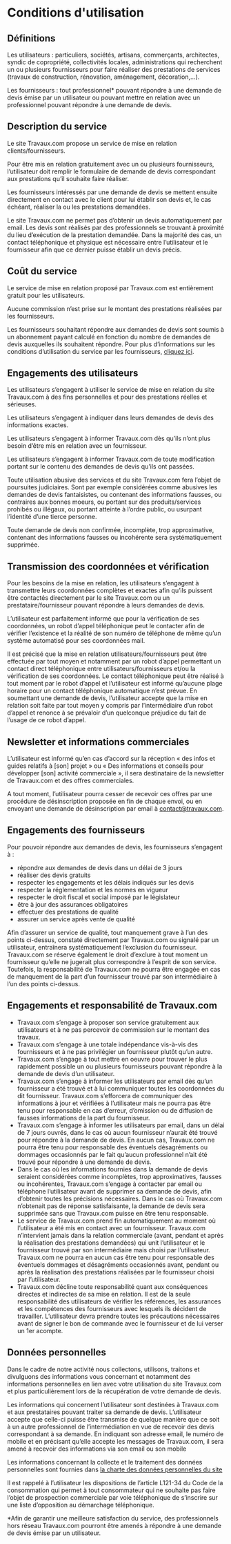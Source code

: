 Conditions d'utilisation
========================

Définitions
-----------

Les utilisateurs : particuliers, sociétés, artisans, commerçants, architectes, syndic de copropriété, collectivités locales, administrations qui recherchent un ou plusieurs fournisseurs pour faire réaliser des prestations de services (travaux de construction, rénovation, aménagement, décoration,…).

Les fournisseurs : tout professionnel\* pouvant répondre à une demande de devis émise par un utilisateur ou pouvant mettre en relation avec un professionnel pouvant répondre à une demande de devis.

Description du service
----------------------

Le site Travaux.com propose un service de mise en relation clients/fournisseurs.

Pour être mis en relation gratuitement avec un ou plusieurs fournisseurs, l’utilisateur doit remplir le formulaire de demande de devis correspondant aux prestations qu’il souhaite faire réaliser.

Les fournisseurs intéressés par une demande de devis se mettent ensuite directement en contact avec le client pour lui établir son devis et, le cas échéant, réaliser la ou les prestations demandées.

Le site Travaux.com ne permet pas d’obtenir un devis automatiquement par email. Les devis sont réalisés par des professionnels se trouvant à proximité du lieu d’exécution de la prestation demandée. Dans la majorité des cas, un contact téléphonique et physique est nécessaire entre l’utilisateur et le fournisseur afin que ce dernier puisse établir un devis précis.

Coût du service
---------------

Le service de mise en relation proposé par Travaux.com est entièrement gratuit pour les utilisateurs.

Aucune commission n’est prise sur le montant des prestations réalisées par les fournisseurs.

Les fournisseurs souhaitant répondre aux demandes de devis sont soumis à un abonnement payant calculé en fonction du nombre de demandes de devis auxquelles ils souhaitent répondre. Pour plus d’informations sur les conditions d’utilisation du service par les fournisseurs, [cliquez ici](https://static.travaux.com/common_FR/pdf/Conditions-generales-de-vente-d-utilisation.pdf).

Engagements des utilisateurs
----------------------------

Les utilisateurs s’engagent à utiliser le service de mise en relation du site Travaux.com à des fins personnelles et pour des prestations réelles et sérieuses.

Les utilisateurs s’engagent à indiquer dans leurs demandes de devis des informations exactes.

Les utilisateurs s’engagent à informer Travaux.com dès qu’ils n’ont plus besoin d’être mis en relation avec un fournisseur.

Les utilisateurs s’engagent à informer Travaux.com de toute modification portant sur le contenu des demandes de devis qu’ils ont passées.

Toute utilisation abusive des services et du site Travaux.com fera l’objet de poursuites judiciaires. Sont par exemple considérées comme abusives les demandes de devis fantaisistes, ou contenant des informations fausses, ou contraires aux bonnes moeurs, ou portant sur des produits/services prohibés ou illégaux, ou portant atteinte à l’ordre public, ou usurpant l’identité d’une tierce personne.

Toute demande de devis non confirmée, incomplète, trop approximative, contenant des informations fausses ou incohérente sera systématiquement supprimée.

Transmission des coordonnées et vérification
--------------------------------------------

Pour les besoins de la mise en relation, les utilisateurs s’engagent à transmettre leurs coordonnées complètes et exactes afin qu’ils puissent être contactés directement par le site Travaux.com ou un prestataire/fournisseur pouvant répondre à leurs demandes de devis.

L’utilisateur est parfaitement informé que pour la vérification de ses coordonnées, un robot d’appel téléphonique peut le contacter afin de vérifier l’existence et la réalité de son numéro de téléphone de même qu’un système automatisé pour ses coordonnées mail.

Il est précisé que la mise en relation utilisateurs/fournisseurs peut être effectuée par tout moyen et notamment par un robot d’appel permettant un contact direct téléphonique entre utilisateurs/fournisseurs et/ou la vérification de ses coordonnées. Le contact téléphonique peut être réalisé à tout moment par le robot d’appel et l’utilisateur est informé qu’aucune plage horaire pour un contact téléphonique automatique n’est prévue. En soumettant une demande de devis, l’utilisateur accepte que la mise en relation soit faite par tout moyen y compris par l’intermédiaire d’un robot d’appel et renonce à se prévaloir d’un quelconque préjudice du fait de l’usage de ce robot d’appel.

Newsletter et informations commerciales
---------------------------------------

L’utilisateur est informé qu’en cas d’accord sur la réception « des infos et guides relatifs à \[son\] projet » ou « Des informations et conseils pour développer \[son\] activité commerciale », il sera destinataire de la newsletter de Travaux.com et des offres commerciales.

A tout moment, l’utilisateur pourra cesser de recevoir ces offres par une procédure de désinscription proposée en fin de chaque envoi, ou en envoyant une demande de désinscription par email à [contact@travaux.com](mailto:contact@travaux.com).

Engagements des fournisseurs
----------------------------

Pour pouvoir répondre aux demandes de devis, les fournisseurs s’engagent à :

*   répondre aux demandes de devis dans un délai de 3 jours
*   réaliser des devis gratuits
*   respecter les engagements et les délais indiqués sur les devis
*   respecter la réglementation et les normes en vigueur
*   respecter le droit fiscal et social imposé par le législateur
*   être à jour des assurances obligatoires
*   effectuer des prestations de qualité
*   assurer un service après vente de qualité

Afin d’assurer un service de qualité, tout manquement grave à l’un des points ci-dessus, constaté directement par Travaux.com ou signalé par un utilisateur, entraînera systématiquement l’exclusion du fournisseur. Travaux.com se réserve également le droit d’exclure à tout moment un fournisseur qu’elle ne jugerait plus correspondre à l’esprit de son service. Toutefois, la responsabilité de Travaux.com ne pourra être engagée en cas de manquement de la part d’un fournisseur trouvé par son intermédiaire à l’un des points ci-dessus.

Engagements et responsabilité de Travaux.com
--------------------------------------------

*   Travaux.com s’engage à proposer son service gratuitement aux utilisateurs et à ne pas percevoir de commission sur le montant des travaux.
*   Travaux.com s’engage à une totale indépendance vis-à-vis des fournisseurs et à ne pas privilégier un fournisseur plutôt qu’un autre.
*   Travaux.com s’engage à tout mettre en oeuvre pour trouver le plus rapidement possible un ou plusieurs fournisseurs pouvant répondre à la demande de devis d’un utilisateur.
*   Travaux.com s’engage à informer les utilisateurs par email dès qu’un fournisseur a été trouvé et à lui communiquer toutes les coordonnées du dit fournisseur. Travaux.com s’efforcera de communiquer des informations à jour et vérifiées à l’utilisateur mais ne pourra pas être tenu pour responsable en cas d’erreur, d’omission ou de diffusion de fausses informations de la part du fournisseur.
*   Travaux.com s’engage à informer les utilisateurs par email, dans un délai de 7 jours ouvrés, dans le cas où aucun fournisseur n’aurait été trouvé pour répondre à la demande de devis. En aucun cas, Travaux.com ne pourra être tenu pour responsable des éventuels désagréments ou dommages occasionnés par le fait qu’aucun professionnel n’ait été trouvé pour répondre à une demande de devis.
*   Dans le cas où les informations fournies dans la demande de devis seraient considérées comme incomplètes, trop approximatives, fausses ou incohérentes, Travaux.com s’engage à contacter par email ou téléphone l’utilisateur avant de supprimer sa demande de devis, afin d’obtenir toutes les précisions nécessaires. Dans le cas où Travaux.com n’obtenait pas de réponse satisfaisante, la demande de devis sera supprimée sans que Travaux.com puisse en être tenu responsable.
*   Le service de Travaux.com prend fin automatiquement au moment où l’utilisateur a été mis en contact avec un fournisseur. Travaux.com n’intervient jamais dans la relation commerciale (avant, pendant et après la réalisation des prestations demandées) qui unit l’utilisateur et le fournisseur trouvé par son intermédiaire mais choisi par l’utilisateur. Travaux.com ne pourra en aucun cas être tenu pour responsable des éventuels dommages et désagréments occasionnés avant, pendant ou après la réalisation des prestations réalisées par le fournisseur choisi par l’utilisateur.
*   Travaux.com décline toute responsabilité quant aux conséquences directes et indirectes de sa mise en relation. Il est de la seule responsabilité des utilisateurs de vérifier les références, les assurances et les compétences des fournisseurs avec lesquels ils décident de travailler. L’utilisateur devra prendre toutes les précautions nécessaires avant de signer le bon de commande avec le fournisseur et de lui verser un 1er acompte.

Données personnelles
--------------------

Dans le cadre de notre activité nous collectons, utilisons, traitons et divulguons des informations vous concernant et notamment des informations personnelles en lien avec votre utilisation du site Travaux.com et plus particulièrement lors de la récupération de votre demande de devis.

Les informations qui concernent l’utilisateur sont destinées à Travaux.com et aux prestataires pouvant traiter sa demande de devis. L’utilisateur accepte que celle-ci puisse être transmise de quelque manière que ce soit à un autre professionnel de l’intermédiation en vue de recevoir des devis correspondant à sa demande. En indiquant son adresse email, le numéro de mobile et en précisant qu’elle accepte les messages de Travaux.com, il sera amené à recevoir des informations via son email ou son mobile

Les informations concernant la collecte et le traitement des données personnelles sont fournies dans [la charte des données personnelles du site](https://www.travaux.com/politique-confidentialite)

Il est rappelé à l’utilisateur les dispositions de l’article L121-34 du Code de la consommation qui permet à tout consommateur qui ne souhaite pas faire l’objet de prospection commerciale par voie téléphonique de s’inscrire sur une liste d’opposition au démarchage téléphonique.

\*Afin de garantir une meilleure satisfaction du service, des professionnels hors réseau Travaux.com pourront être amenés à répondre à une demande de devis émise par un utilisateur.